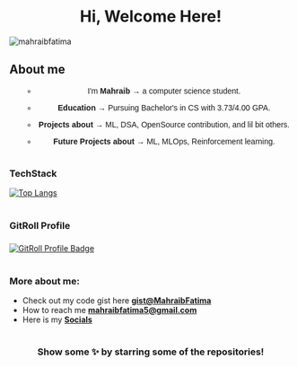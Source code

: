 <h1 align="center">Hi, Welcome Here! </h1>
<p align="left"> <img src="https://komarev.com/ghpvc/?username=mahraibfatima&label=Profile%20views&color=0e75b6&style=flat" alt="mahraibfatima"/></p>

<h2 > About me </h2>
<ul style="text-align: center;font-family:Arial">
  
- I'm **Mahraib** &#8594; a computer science student.
  
- **Education** &#8594; Pursuing Bachelor's in CS with 3.73/4.00 GPA.
  
- **Projects about** &#8594; ML, DSA, OpenSource contribution, and lil bit others.
  
- **Future Projects about** &#8594; ML, MLOps, Reinforcement learning. 

</ul>

<!---### Current Focus 🔍

- **Continuous Learning:** 
  - Promote the effective machine learning technologies to a high level with the help of reviewing deeply the algorithms and the models.
  - I am now getting used to pointing not only to algorithms that are as basic as regression, and classification, and clustering but the ones that are as professional as neural networks and deep learning architectures. It also acquaints me with the current practices hence gives me profound information thus makes me aware in the given field.

- **Exploring AI Applications:** Predictably hopeful and open minded when it comes to artificial intelligence use. Quite often I experiment with certain concrete novelties in the field of machine learning and use various frameworks and tools concerning ML, CV, and RL. I would like to establish the details of the peculiarities of these technologies as well as their potential to influence the given sphere.

- **Diverse Toolset:** Has experience with different ML frameworks/recommends such as TensorFlow, PyTorch, scikit-learn or Keras. I make necessary action plans for the assumption of what tools/techniques are necessary for a particular project and the development of more effective strategies to come up with different solutions that are more practical.
#-->
#

### TechStack
[![Top Langs](https://github-readme-stats.vercel.app/api/top-langs/?username=MahraibFatima&theme=tokyonight&layout=compact&border_color=adffd6)](https://github.com/anuraghazra/github-readme-stats)

# 

<h3 align="left">GitRoll Profile</h3>

###

<a href="https://gitroll.io/profile/uB7QpDKM9XPd9YWaDKAOhkOb5sFB2" target="_blank"><img src="https://gitroll.io/api/badges/profiles/v1/uB7QpDKM9XPd9YWaDKAOhkOb5sFB2?theme=tokyoNight" alt="GitRoll Profile Badge"/></a>


<!-- ### Tools:
<img src="https://github.com/devicons/devicon/blob/master/icons/vscode/vscode-original.svg" alt="vscode" width="40" height="40"/></a>
<img src="https://github.com/devicons/devicon/blob/master/icons/anaconda/anaconda-original.svg" alt="anaconda" width="40" height="40"/></a>
<img src="https://github.com/devicons/devicon/blob/master/icons/jetbrains/jetbrains-original.svg" alt="jetbrains" width="40" height="40"/></a> 
<img src="https://github.com/devicons/devicon/blob/master/icons/jupyter/jupyter-original.svg" alt="jupyter" width="40" height="40"/></a>
<!-- - <img src="https://github.com/devicons/devicon/blob/master/icons/bash/bash-original.svg" alt="bash" width="40" height="40"/></a> Bash
#

### Languages:
<img src="https://github.com/devicons/devicon/blob/master/icons/c/c-original.svg" alt="c" width="40" height="40"/></a>
<img src="https://github.com/devicons/devicon/blob/master/icons/cplusplus/cplusplus-original.svg" alt="cplusplus" width="40" height="40"/></a>
<img src="https://github.com/devicons/devicon/blob/master/icons/python/python-original.svg" alt="python" width="40" height="40"/></a>
<img src="https://github.com/devicons/devicon/blob/master/icons/sqlite/sqlite-original.svg" alt="sqlite" width="40" height="40"/></a>

# 

### Libraries and Frameworks:
<img src="https://github.com/devicons/devicon/blob/master/icons/powershell/powershell-original.svg" alt="powershell" width="40" height="30"/></a>
<img src="https://github.com/devicons/devicon/blob/master/icons/github/github-original-wordmark.svg" alt="github" width="40" height="40"/></a>

<img src="https://github.com/devicons/devicon/blob/master/icons/numpy/numpy-original.svg" alt="numpy" width="40" height="40"/></a>
<img src="https://github.com/devicons/devicon/blob/master/icons/plotly/plotly-original.svg" alt="plotly" width="40" height="40"/></a>
<img src="https://github.com/devicons/devicon/blob/master/icons/tensorflow/tensorflow-original.svg" alt="tensorflow" width="40" height="40"/></a>
<img src="https://github.com/devicons/devicon/blob/master/icons/keras/keras-original.svg" alt="keras" width="40" height="40"/></a>
<img src="https://github.com/devicons/devicon/blob/master/icons/matplotlib/matplotlib-original.svg" alt="matplotlib" width="40" height="40"/></a>

<img src="https://github.com/devicons/devicon/blob/master/icons/git/git-original.svg" alt="git" width="40" height="40"/></a>
<img src="https://github.com/devicons/devicon/blob/master/icons/gitbook/gitbook-original.svg" alt="gitbook" width="40" height="40"/></a> 
<img src="https://github.com/devicons/devicon/blob/master/icons/githubcodespaces/githubcodespaces-original.svg" alt="githubcodespaces" width="40" height="40"/></a>
<img src="https://github.com/devicons/devicon/blob/master/icons/gitlab/gitlab-original.svg" alt="gitlab" width="40" height="40"/></a>
<img src="https://github.com/devicons/devicon/blob/master/icons/markdown/markdown-original.svg" alt="markdown" width="40" height="40"/></a> -->

#

### More about me:

- Check out my code gist here **[gist@MahraibFatima](https://gist.github.com/MahraibFatima)**
- How to reach me **mahraibfatima5@gmail.com**
- Here is my **[Socials](https://bio.link/jamiyat)**


<!--### Contact me
<p align="left">
<!-- <a href="https://www.kaggle.com/jamiyat" target="_blank"><img src="https://github.com/devicons/devicon/blob/master/icons/kaggle/kaggle-original-wordmark.svg" alt="kaggle" width="40" height="40" padding-top:20ps;"</a>
<a href="https://discordapp.com/users/1045897601540689941" target="blank" style="padding-top: 200px;"><img align="center" src="https://raw.githubusercontent.com/rahuldkjain/github-profile-readme-generator/master/src/images/icons/Social/discord.svg" alt="jamiyat #8796" height="40" width="40" /></a>
<a href="https://www.linkedin.com/in/mahraib-fatima/" target="blank" style="padding-top: 200px;"><img align="center" src="https://github.com/devicons/devicon/blob/master/icons/linkedin/linkedin-original.svg" alt="linkedin" height="40" width="40" /></a>
</p>
-->

#
<div align="center">

### Show some ✨ by starring some of the repositories!

</div>
